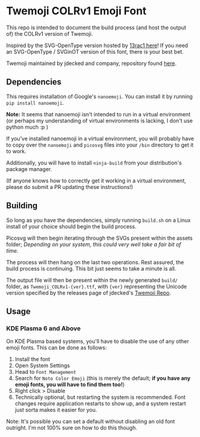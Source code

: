 # Twemoji COLRv1 Emoji Font

This repo is intended to document the build process (and host the output of) the COLRv1 version of Twemoji.

Inspired by the SVG-OpenType version hosted by [13rac1 here](https://github.com/13rac1/twemoji-color-font/tree/main)! If you need an SVG-OpenType / SVGinOT version of this font, there is your best bet.

Twemoji maintained by jdecked and company, repository found [here](https://github.com/jdecked/twemoji). 

## Dependencies

This requires installation of Google's `nanoemoji`. You can install it by running `pip install nanoemoji`.

**Note:** It seems that nanoemoji isn't intended to run in a virtual environment (or perhaps my understanding of virtual environments is lacking, I don't use python much :p )

If you've installed nanoemoji in a virtual environment, you will probably have to copy over the `nanoemoji` and `picosvg` files into your `/bin` directory to get it to work.

Additionally, you will have to install `ninja-build` from your distribution's package manager.

(If anyone knows how to correctly get it working in a virtual environment, please do submit a PR updating these instructions!)

## Building

So long as you have the dependencies, simply running `build.sh` on a Linux install of your choice should begin the build process.

Picosvg will then begin iterating through the SVGs present within the assets folder; *Depending on your system, this could very well take a fair bit of time.*

The process will then hang on the last two operations. Rest assured, the build process is continuing. This bit just seems to take a minute is all.

The output file will then be present within the newly generated `build/` folder, as `Twemoji_COLRv1-{ver}.ttf`, with `{ver}` representing the Unicode version specified by the releases page of jdecked's [Twemoji Repo](https://github.com/jdecked/twemoji).

## Usage

### KDE Plasma 6 and Above

On KDE Plasma based systems, you'll have to disable the use of any other emoji fonts. This can be done as follows:

1. Install the font
2. Open System Settings
3. Head to `Font Management`
4. Search for `Noto Color Emoji` (this is merely the default; **if you have any emoji fonts, you will have to find them too!**)
5. Right click > Disable
6. Technically optional, but restarting the system is recommended. Font changes require application restarts to show up, and a system restart just sorta makes it easier for you.

Note: It's possible you can set a default without disabling an old font outright. I'm not 100% sure on how to do this though.
